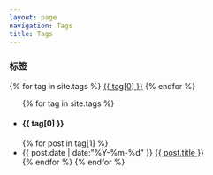 ```yaml
---
layout: page
navigation: Tags
title: Tags
---
```


<h3>标签</h3>

<div id="tag_cloud" class="cloud">
{% for tag in site.tags %}
<a href="#{{ tag[0] }}" title="{{ tag[0] }}" rel="{{ 12 | minus:tag[0].size }}">{{ tag[0] }}</a>
{% endfor %}
</div>

<ul class="list-unstyled">
{% for tag in site.tags %}
  <h4><li id="{{ tag[0] }}">{{ tag[0] }}</li></h4>
{% for post in tag[1] %}
  <li>
    <time datetime="{{ post.date | date:"%Y-%m-%d" }}">{{ post.date | date:"%Y-%m-%d" }}</time>
    <a href="{{ site.url }}{{ post.url }}" title="{{ post.title }}">{{ post.title }}</a>
  </li>
{% endfor %}
{% endfor %}
</ul>

<script src="/assets/jquery.tagcloud/jquery.tagcloud.js" type="text/javascript" charset="utf-8"></script> 
<script language="javascript">
$.fn.tagcloud.defaults = {
    size: {start: 10, end: 18, unit: 'pt'},
    color: {start: '#5154e3', end: '#f16121'}
};

$(function () {
    $('#tag_cloud a').tagcloud();
});
</script>
